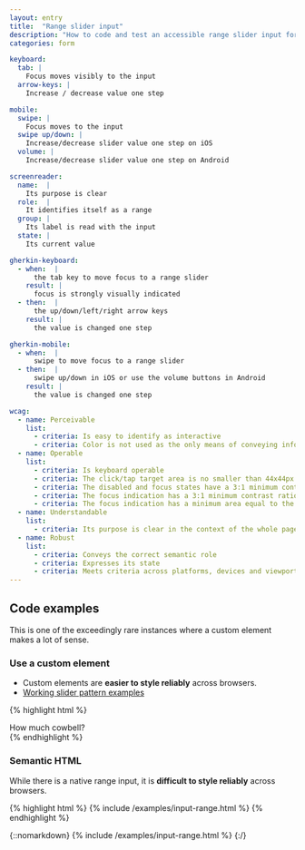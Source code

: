 ```yaml
---
layout: entry
title:  "Range slider input"
description: "How to code and test an accessible range slider input for Web"
categories: form

keyboard:
  tab: |
    Focus moves visibly to the input
  arrow-keys: |
    Increase / decrease value one step

mobile:
  swipe: |
    Focus moves to the input
  swipe up/down: |
    Increase/decrease slider value one step on iOS
  volume: |
    Increase/decrease slider value one step on Android

screenreader:
  name:  |
    Its purpose is clear
  role:  |
    It identifies itself as a range
  group: |
    Its label is read with the input
  state: |
    Its current value

gherkin-keyboard: 
  - when:  |
      the tab key to move focus to a range slider
    result: |
      focus is strongly visually indicated
  - then:  |
      the up/down/left/right arrow keys
    result: |
      the value is changed one step

gherkin-mobile:
  - when:  |
      swipe to move focus to a range slider
  - then:  |
      swipe up/down in iOS or use the volume buttons in Android
    result: |
      the value is changed one step

wcag:
  - name: Perceivable
    list:
      - criteria: Is easy to identify as interactive
      - criteria: Color is not used as the only means of conveying information
  - name: Operable
    list:
      - criteria: Is keyboard operable
      - criteria: The click/tap target area is no smaller than 44x44px
      - criteria: The disabled and focus states have a 3:1 minimum contrast ratio against default
      - criteria: The focus indication has a 3:1 minimum contrast ratio against adjacent elements
      - criteria: The focus indication has a minimum area equal to the width of the element and 2px in height
  - name: Understandable
    list:
      - criteria: Its purpose is clear in the context of the whole page
  - name: Robust
    list:
      - criteria: Conveys the correct semantic role 
      - criteria: Expresses its state
      - criteria: Meets criteria across platforms, devices and viewports
---
```


## Code examples

This is one of the exceedingly rare instances where a custom element makes a lot of sense.

### Use a custom element

- Custom elements are **easier to style reliably** across browsers.
- [Working slider pattern examples](https://www.w3.org/WAI/ARIA/apg/patterns/slider/)


{% highlight html %}
<div id="range-label">
  How much cowbell?
</div>
<div class="track">
  <div id="thumb"
       role="slider"
       tabindex="0"
       aria-valuemin="0"
       aria-valuenow="10"
       aria-valuemax="11"
       aria-labelledby="range-label">
  </div>
</div>
{% endhighlight %}


### Semantic HTML

While there is a native range input, it is **difficult to style reliably** across browsers.

{% highlight html %}
{% include /examples/input-range.html %}
{% endhighlight %}

{::nomarkdown}
<example>
{% include /examples/input-range.html %}
</example>
{:/}